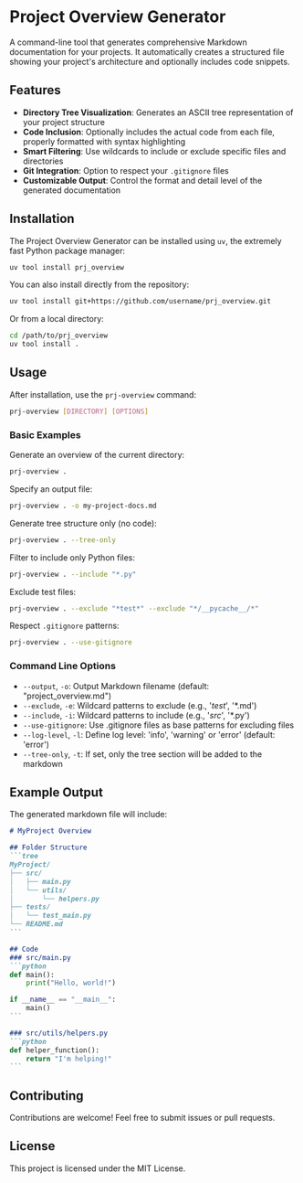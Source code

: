 # Project Overview Generator

A command-line tool that generates comprehensive Markdown documentation for your projects. It automatically creates a structured file showing your project's architecture and optionally includes code snippets.

## Features

- **Directory Tree Visualization**: Generates an ASCII tree representation of your project structure
- **Code Inclusion**: Optionally includes the actual code from each file, properly formatted with syntax highlighting
- **Smart Filtering**: Use wildcards to include or exclude specific files and directories
- **Git Integration**: Option to respect your `.gitignore` files
- **Customizable Output**: Control the format and detail level of the generated documentation

## Installation

The Project Overview Generator can be installed using `uv`, the extremely fast Python package manager:

```bash
uv tool install prj_overview
```

You can also install directly from the repository:

```bash
uv tool install git+https://github.com/username/prj_overview.git
```

Or from a local directory:

```bash
cd /path/to/prj_overview
uv tool install .
```

## Usage

After installation, use the `prj-overview` command:

```bash
prj-overview [DIRECTORY] [OPTIONS]
```

### Basic Examples

Generate an overview of the current directory:
```bash
prj-overview .
```

Specify an output file:
```bash
prj-overview . -o my-project-docs.md
```

Generate tree structure only (no code):
```bash
prj-overview . --tree-only
```

Filter to include only Python files:
```bash
prj-overview . --include "*.py"
```

Exclude test files:
```bash
prj-overview . --exclude "*test*" --exclude "*/__pycache__/*"
```

Respect `.gitignore` patterns:
```bash
prj-overview . --use-gitignore
```

### Command Line Options

- `--output`, `-o`: Output Markdown filename (default: "project_overview.md")
- `--exclude`, `-e`: Wildcard patterns to exclude (e.g., '*test*', '*.md')
- `--include`, `-i`: Wildcard patterns to include (e.g., '*src*', '*.py')
- `--use-gitignore`: Use .gitignore files as base patterns for excluding files
- `--log-level`, `-l`: Define log level: 'info', 'warning' or 'error' (default: 'error')
- `--tree-only`, `-t`: If set, only the tree section will be added to the markdown

## Example Output

The generated markdown file will include:

````markdown
# MyProject Overview

## Folder Structure
```tree
MyProject/
├── src/
│   ├── main.py
│   └── utils/
│       └── helpers.py
├── tests/
│   └── test_main.py
└── README.md
```

## Code
### src/main.py
```python
def main():
    print("Hello, world!")

if __name__ == "__main__":
    main()
```

### src/utils/helpers.py
```python
def helper_function():
    return "I'm helping!"
```
````

## Contributing

Contributions are welcome! Feel free to submit issues or pull requests.

## License

This project is licensed under the MIT License.